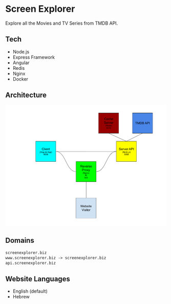 # Screen Explorer

Explore all the Movies and TV Series from TMDB API.

## Tech

* Node.js
* Express Framework
* Angular
* Redis
* Nginx
* Docker

## Architecture

![Architecture](./.github/images/architecture.png)

## Domains

```text
screenexplorer.biz
www.screenexplorer.biz -> screenexplorer.biz 
api.screenexplorer.biz
```

## Website Languages

* English (default)
* Hebrew
